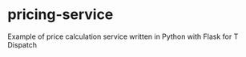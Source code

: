 pricing-service
===============

Example of price calculation service written in Python with Flask for T Dispatch
